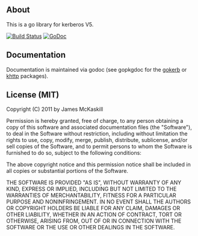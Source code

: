About
-----
This is a go library for kerberos V5.

[![Build Status][1]][2] [![GoDoc](https://godoc.org/github.com/cention-sany/go.kerb?status.png)](https://godoc.org/github.com/cention-sany/go.kerb)

[1]: https://secure.travis-ci.org/jmckaskill/gokerb.png
[2]: http://www.travis-ci.org/jmckaskill/gokerb

Documentation
-------------
Documentation is maintained via godoc (see gopkgdoc for the [gokerb] or [khttp]
packages).

[gokerb]: http://gopkgdoc.appspot.com/pkg/github.com/jmckaskill/gokerb
[khttp]: http://gopkgdoc.appspot.com/pkg/github.com/jmckaskill/gokerb/khttp

License (MIT)
-------------
Copyright (C) 2011 by James McKaskill

Permission is hereby granted, free of charge, to any person obtaining a copy
of this software and associated documentation files (the "Software"), to deal
in the Software without restriction, including without limitation the rights
to use, copy, modify, merge, publish, distribute, sublicense, and/or sell
copies of the Software, and to permit persons to whom the Software is
furnished to do so, subject to the following conditions:

The above copyright notice and this permission notice shall be included in
all copies or substantial portions of the Software.

THE SOFTWARE IS PROVIDED "AS IS", WITHOUT WARRANTY OF ANY KIND, EXPRESS OR
IMPLIED, INCLUDING BUT NOT LIMITED TO THE WARRANTIES OF MERCHANTABILITY,
FITNESS FOR A PARTICULAR PURPOSE AND NONINFRINGEMENT. IN NO EVENT SHALL THE
AUTHORS OR COPYRIGHT HOLDERS BE LIABLE FOR ANY CLAIM, DAMAGES OR OTHER
LIABILITY, WHETHER IN AN ACTION OF CONTRACT, TORT OR OTHERWISE, ARISING FROM,
OUT OF OR IN CONNECTION WITH THE SOFTWARE OR THE USE OR OTHER DEALINGS IN
THE SOFTWARE.


